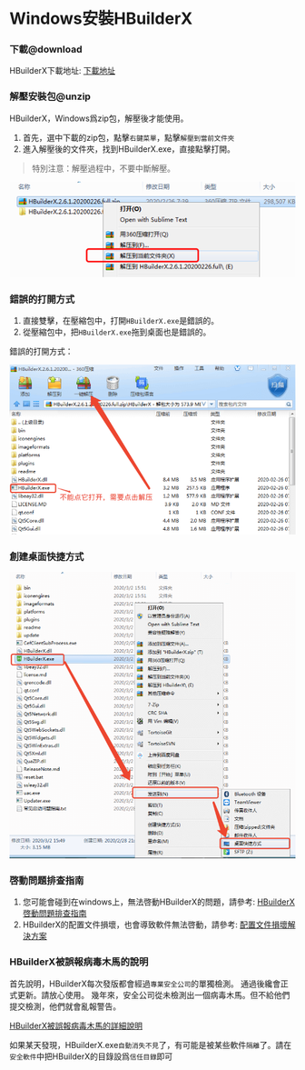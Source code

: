 # Windows安裝HBuilderX

### 下載@download

HBuilderX下載地址: [下載地址](https://www.dcloud.io/hbuilderx.html)

### 解壓安裝包@unzip

HBuilderX，Windows爲zip包，解壓後才能使用。

1. 首先，選中下載的zip包，點擊`右鍵菜單`，點擊`解壓到當前文件夾`
2. 進入解壓後的文件夾，找到HBuilderX.exe，直接點擊打開。

> 特別注意：解壓過程中，不要中斷解壓。

<img src="/static/snapshots/tutorial/install_windows.png" />

### 錯誤的打開方式

1. 直接雙擊，在壓縮包中，打開`HBuilderX.exe`是錯誤的。
2. 從壓縮包中，把`HBuilderX.exe`拖到桌面也是錯誤的。

錯誤的打開方式：

<img src="/static/snapshots/tutorial/windows_error_open.min.png" style="zoom:80%" />

### 創建桌面快捷方式

<img src="/static/snapshots/tutorial/create_shortcut.png" style="zoom:80%" />

### 啓動問題排查指南

1. 您可能會碰到在windows上，無法啓動HBuilderX的問題，請參考: [HBuilderX啓動問題排查指南](/Tutorial/Questions/WindowsStart)
2. HBuilderX的配置文件損壞，也會導致軟件無法啓動，請參考: [配置文件損壞解決方案](/Tutorial/Questions/WindowsStart?id=_4-配置文件損壞)

### HBuilderX被誤報病毒木馬的說明

首先說明，HBuilderX每次發版都會經過`專業安全公司`的單獨檢測。 通過後纔會正式更新。請放心使用。 幾年來，安全公司從未檢測出一個病毒木馬。但不給他們提交檢測，他們就會亂報警告。

[HBuilderX被誤報病毒木馬的詳細說明](/Tutorial/Security)

如果某天發現，HBuilderX.exe`自動消失不見`了，有可能是被某些軟件`隔離`了。請在`安全軟件`中把HBuilderX的目錄設爲`信任目錄`即可


